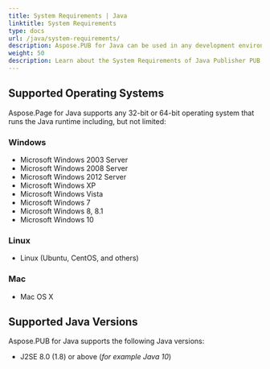 ```yaml
---
title: System Requirements | Java
linktitle: System Requirements
type: docs
url: /java/system-requirements/
description: Aspose.PUB for Java can be used in any development environment that support C++, but some environments are explicitly supported.
weight: 50
description: Learn about the System Requirements of Java Publisher PUB Conversion and Manipulation API on Windows, Linux, Mac and supported Java versions.
---
```


## **Supported Operating Systems**
Aspose.Page for Java supports any 32-bit or 64-bit operating system that runs the Java runtime including, but not limited:
### **Windows**
- Microsoft Windows 2003 Server
- Microsoft Windows 2008 Server
- Microsoft Windows 2012 Server
- Microsoft Windows XP
- Microsoft Windows Vista
- Microsoft Windows 7
- Microsoft Windows 8, 8.1
- Microsoft Windows 10
### **Linux**
- Linux (Ubuntu, CentOS, and others)
### **Mac**
- Mac OS X
## **Supported Java Versions**
Aspose.PUB for Java supports the following Java versions:

- J2SE 8.0 (1.8) or above (*for example Java 10*) 
